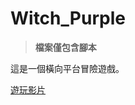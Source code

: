 # Witch_Purple

>**檔案僅包含腳本**

這是一個橫向平台冒險遊戲。

[遊玩影片](https://kokurui0113.wixsite.com/miip-commission/%E9%81%8A%E6%88%B2%E5%A4%9A%E5%AA%92%E9%AB%94)

